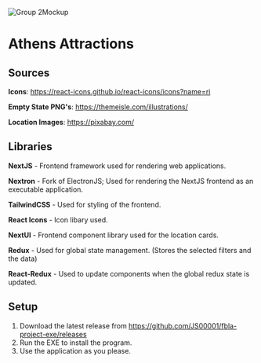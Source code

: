 ![Group 2Mockup](https://user-images.githubusercontent.com/49812749/152889941-f05e6250-6892-48a2-afae-e0527d979d92.png)


# Athens Attractions

## Sources
**Icons**: https://react-icons.github.io/react-icons/icons?name=ri

**Empty State PNG's**: https://themeisle.com/illustrations/

**Location Images**: https://pixabay.com/


## Libraries

**NextJS** - Frontend framework used for rendering web applications. 

**Nextron** - Fork of ElectronJS; Used for rendering the NextJS frontend as an executable application.

**TailwindCSS** - Used for styling of the frontend. 

**React Icons** - Icon libary used.

**NextUI** - Frontend component library used for the location cards.

**Redux** - Used for global state management. (Stores the selected filters and the data)

**React-Redux** - Used to update components when the global redux state is updated. 


## Setup
1. Download the latest release from https://github.com/JS00001/fbla-project-exe/releases
2. Run the EXE to install the program. 
3. Use the application as you please.
